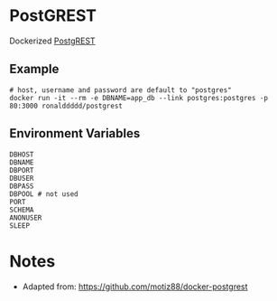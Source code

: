 # PostGREST

Dockerized [PostgREST](https://postgrest.com)

## Example

```
# host, username and password are default to "postgres"
docker run -it --rm -e DBNAME=app_db --link postgres:postgres -p 80:3000 ronalddddd/postgrest
```

## Environment Variables

```
DBHOST
DBNAME
DBPORT
DBUSER
DBPASS
DBPOOL # not used
PORT
SCHEMA
ANONUSER
SLEEP
```
# Notes

- Adapted from: https://github.com/motiz88/docker-postgrest


